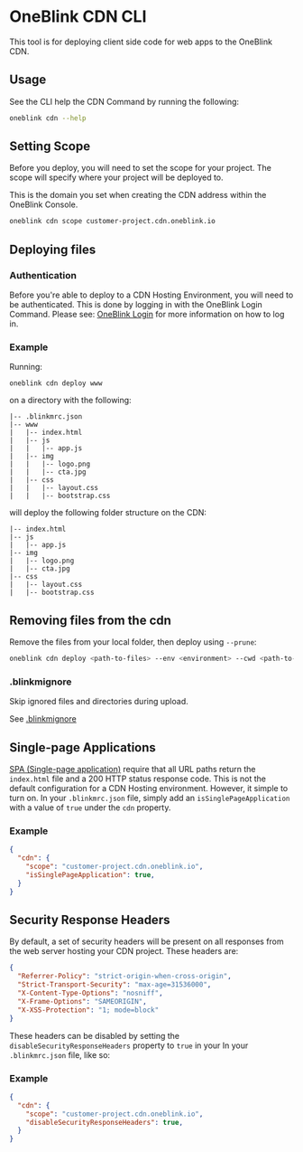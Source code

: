 # OneBlink CDN CLI

This tool is for deploying client side code for web apps to the OneBlink CDN.

## Usage

See the CLI help the CDN Command by running the following:

```sh
oneblink cdn --help
```

## Setting Scope

Before you deploy, you will need to set the scope for your project. The scope will specify where your project will be deployed to.

This is the domain you set when creating the CDN address within the OneBlink Console.

```sh
oneblink cdn scope customer-project.cdn.oneblink.io
```

## Deploying files

### Authentication

Before you're able to deploy to a CDN Hosting Environment, you will need to be authenticated. This is done by logging in with the OneBlink Login Command. Please see: [OneBlink Login](../login.md) for more information on how to log in.

### Example

Running:

```
oneblink cdn deploy www
```

on a directory with the following:

```
|-- .blinkmrc.json
|-- www
|   |-- index.html
|   |-- js
|   |   |-- app.js
|   |-- img
|   |   |-- logo.png
|   |   |-- cta.jpg
|   |-- css
|   |   |-- layout.css
|   |   |-- bootstrap.css
```

will deploy the following folder structure on the CDN:

```
|-- index.html
|-- js
|   |-- app.js
|-- img
|   |-- logo.png
|   |-- cta.jpg
|-- css
|   |-- layout.css
|   |-- bootstrap.css
```

## Removing files from the cdn

Remove the files from your local folder, then deploy using `--prune`:

```sh
oneblink cdn deploy <path-to-files> --env <environment> --cwd <path-to-project> --prune
```

### .blinkmignore

Skip ignored files and directories during upload.

See [.blinkmignore](https://github.com/oneblink/aws-s3.js#blinkmignore)

## Single-page Applications

[SPA (Single-page application)](https://developer.mozilla.org/en-US/docs/Glossary/SPA) require that all URL paths return the `index.html` file and a 200 HTTP status response code. This is not the default configuration for a CDN Hosting environment. However, it simple to turn on. In your `.blinkmrc.json` file, simply add an `isSinglePageApplication` with a value of `true` under the `cdn` property.

### Example

```json
{
  "cdn": {
    "scope": "customer-project.cdn.oneblink.io",
    "isSinglePageApplication": true,
  }
}
```

## Security Response Headers

By default, a set of security headers will be present on all responses from the web server hosting your CDN project. These headers are:

```json
{
  "Referrer-Policy": "strict-origin-when-cross-origin",
  "Strict-Transport-Security": "max-age=31536000",
  "X-Content-Type-Options": "nosniff",
  "X-Frame-Options": "SAMEORIGIN",
  "X-XSS-Protection": "1; mode=block"
}
```

These headers can be disabled by setting the `disableSecurityResponseHeaders` property to `true` in your In your `.blinkmrc.json` file, like so:

### Example

```json
{
  "cdn": {
    "scope": "customer-project.cdn.oneblink.io",
    "disableSecurityResponseHeaders": true,
  }
}
```
